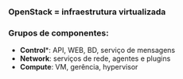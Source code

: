 ### OpenStack = infraestrutura virtualizada

### Grupos de componentes:
- **Control***: API, WEB, BD, serviço de mensagens
- **Network**: serviços de rede, agentes e plugins
- **Compute**: VM, gerência, hypervisor

